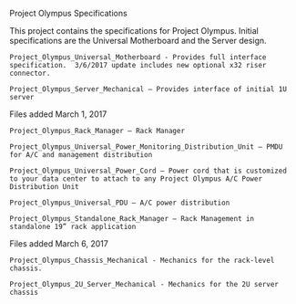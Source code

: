 Project Olympus Specifications

This project contains the specifications for Project Olympus.  Initial specifications are the Universal Motherboard and the Server design.

    Project_Olympus_Universal_Motherboard - Provides full interface specification.  3/6/2017 update includes new optional x32 riser connector.

    Project_Olympus_Server_Mechanical – Provides interface of initial 1U server

Files added March 1, 2017

    Project_Olympus_Rack_Manager – Rack Manager

    Project_Olympus_Universal_Power_Monitoring_Distribution_Unit – PMDU for A/C and management distribution

    Project_Olympus_Universal_Power_Cord – Power cord that is customized to your data center to attach to any Project Olympus A/C Power Distribution Unit

    Project_Olympus_Universal_PDU – A/C power distribution

    Project_Olympus_Standalone_Rack_Manager – Rack Management in standalone 19” rack application


Files added March 6, 2017

    Project_Olympus_Chassis_Mechanical - Mechanics for the rack-level chassis.

    Project_Olympus_2U_Server_Mechanical - Mechanics for the 2U server chassis
